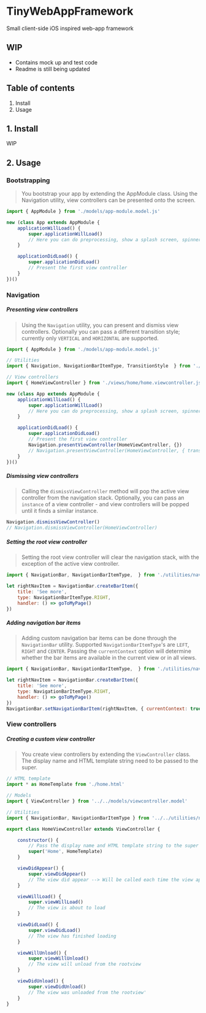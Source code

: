 # TinyWebAppFramework
Small client-side iOS inspired web-app framework

## WIP
* Contains mock up and test code
* Readme is still being updated

## Table of contents
1. Install
2. Usage

## 1. Install
WIP

## 2. Usage
### Bootstrapping
> You bootstrap your app by extending the AppModule class. Using the Navigation utility, 
view controllers can be presented onto the screen.
```javascript
import { AppModule } from './models/app-module.model.js'

new (class App extends AppModule {
    applicationWillLoad() {
        super.applicationWillLoad()
        // Here you can do preprocessing, show a splash screen, spinner etc.
    }

    applicationDidLoad() {
        super.applicationDidLoad()
        // Present the first view controller
    }
})()
```

### Navigation

##### Presenting view controllers
> Using the `Navigation` utility, you can present and dismiss view controllers.
Optionally you can pass a different transition style; currently only `VERTICAL` and `HORIZONTAL` are supported.
```javascript
import { AppModule } from './models/app-module.model.js'

// Utilities
import { Navigation, NavigationBarItemType, TransitionStyle  } from './utilities/navigation.utility'

// View controllers
import { HomeViewController } from './views/home/home.viewcontroller.js'

new (class App extends AppModule {
    applicationWillLoad() {
        super.applicationWillLoad()
        // Here you can do preprocessing, show a splash screen, spinner etc.
    }

    applicationDidLoad() {
        super.applicationDidLoad()
        // Present the first view controller
        Navigation.presentViewController(HomeViewController, {})
        // Navigation.presentViewController(HomeViewController, { transitionStyle: TransitionStyle.VERTICAL })
    }
})()
```

##### Dismissing view controllers
> Calling the `dismissViewController` method will pop the active view controller from the navigation stack.
Optionally, you can pass an `instance` of a view controller - and view controllers will be popped until it 
finds a similar instance.

```javascript
Navigation.dismissViewController()
// Navigation.dismissViewController(HomeViewController)
```

##### Setting the root view controller
> Setting the root view controller will clear the navigation stack, with the exception of the active view controller.

```javascript
import { NavigationBar, NavigationBarItemType,  } from './utilities/navigation.utility'

let rightNavItem = NavigationBar.createBarItem({
    title: 'See more',
    type: NavigationBarItemType.RIGHT,
    handler: () => goToMyPage()
})
```

##### Adding navigation bar items
> Adding custom navigation bar items can be done through the `NavigationBar` utility.
Supported `NavigationBarItemType`'s are `LEFT`, `RIGHT` and `CENTER`. 
Passing the `currentContext` option will determine whether the bar items are available in the current view or in all views. 

```javascript
import { NavigationBar, NavigationBarItemType,  } from './utilities/navigation.utility'

let rightNavItem = NavigationBar.createBarItem({
    title: 'See more',
    type: NavigationBarItemType.RIGHT,
    handler: () => goToMyPage()
})
NavigationBar.setNavigationBarItem(rightNavItem, { currentContext: true })
```

### View controllers

##### Creating a custom view controller
> You create view controllers by extending the `ViewController` class. 
The display name and HTML template string need to be passed to the super. 
```javascript
// HTML template
import * as HomeTemplate from './home.html'

// Models
import { ViewController } from '../../models/viewcontroller.model'

// Utilities
import { NavigationBar, NavigationBarItemType } from '../../utilities/navigation.utility'

export class HomeViewController extends ViewController {

    constructor() {
        // Pass the display name and HTML template string to the super
        super('Home', HomeTemplate)
    }

    viewDidAppear() {
        super.viewDidAppear()
        // The view did appear --> Will be called each time the view appears
    }

    viewWillLoad() {
        super.viewWillLoad()
        // The view is about to load
    }

    viewDidLoad() {
        super.viewDidLoad()
        // The view has finished loading
    }

    viewWillUnload() {
        super.viewWillUnload()
        // The view will unload from the rootview
    }

    viewDidUnload() {
        super.viewDidUnload()
        // The view was unloaded from the rootview'
    }
}
```
